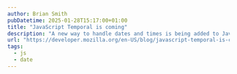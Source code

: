 ```yaml
---
author: Brian Smith
pubDatetime: 2025-01-28T15:17:00+01:00
title: "JavaScript Temporal is coming"
description: "A new way to handle dates and times is being added to JavaScript. Let's take a look at Temporal, what problems it solves, the current state, and what you'll find in the new documentation about it on MDN."
url: "https://developer.mozilla.org/en-US/blog/javascript-temporal-is-coming/"
tags:
  - js
  - date
---
```

